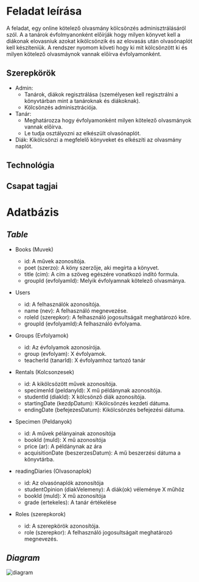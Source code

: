 # Feladat leírása

A feladat, egy online kötelező olvasmány kölcsönzés adminisztrálásáról szól. A  a tanárok évfolmyanonként előírják hogy milyen könyvet kell a diákonak elovasniuk azokat kikölcsönzik és az elovasás után olvasónaplót kell készíteniük. A rendszer nyomom követi hogy ki mit kölcsönzött ki és milyen kötelező olvasmáynok vannak előírva évfolyamonként.
## Szerepkörök
- Admin: 
    - Tanárok, diákok regisztrálása (személyesen kell regisztrálni a könyvtárban mint a tanároknak és diákoknak).
    - Kölcsönzés adminisztrációja.
- Tanár: 
    - Meghatározza hogy évfolyamonként milyen kötelező olvasmányok vannak előírva.
    - Le tudja osztályozni az elkészült olvasónaplót.
- Diák: Kikölcsönzi a megfelelő könyveket és elkészíti az olvasmány naplót.


## Technológia

## Csapat tagjai

# Adatbázis

## *Table*

- Books (Muvek)
    - id: A művek azonosítója.
    - poet (szerzo): A köny szerzője, aki megírta a könyvet.
    - title (cim): A cím a szöveg egészére vonatkozó indító formula.
    - groupId (evfolyamId): Melyik évfolyamnak kötelező olvasmánya.

- Users
    - id: A felhasználók azonosítója.
    - name (nev): A felhasználó megnevezése.
    - roleId (szerepkor): A felhasználó jogosultságait meghatározó köre.
    - groupId (evfolyamId):A felhasználó évfolyama.

- Groups (Evfolyamok)
    - id: Az évfolyamok azonosírója.
    - group (evfolyam): X évfolyamok.
    - teacherId (tanarId): X évfolyamhoz tartozó tanár

- Rentals (Kolcsonzesek)
    - id: A kikölcsözött művek azonosítója.
    - specimenId (peldanyId): X mű példánynak azonosítója.
    - studentId (diakId): X kölcsönző diák azonosítója.
    - startingDate (kezdpDatum): Kikölcsönzés kezdeti dátuma.
    - endingDate (befejezesDatum): Kikölcsönzés befejezési dátuma.

- Specimen (Peldanyok)
    - id: A művek pélányainak azonosítója
    - bookId (muId): X mű azonosítója
    - price (ar): A példánynak az ára
    - acquisitionDate (beszerzesDatum): A mű beszerzési dátuma a könyvtárba.

- readingDiaries (Olvasonaplok)
    - id: Az olvasónaplók azonosítója
    - studentOpinion (diakVelemeny): A diák(ok) véleménye X műhöz
    - bookId (muId): X mű azonosítója
    - grade (ertekeles): A tanár értékelése

- Roles (szerepkorok)
    - id: A szerepkörök azonosítója.
    - role (szerepkor): A felhasználó jogosultságait meghatározó megnevezés.


## *Diagram*

![diagram](Kép.png)
